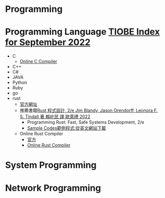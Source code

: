 # Programming
# Programming Language [TIOBE Index for September 2022]()
- C
  - [Online C Compiler](https://www.onlinegdb.com/online_c_compiler) 
- C++
- C#
- JAVA
- Python
- Ruby
- go
- rust
  - [官方網址](https://www.rust-lang.org/) 
  - 推薦書籍[Rust 程式設計, 2/e  Jim Blandy, Jason Orendorff, Leonora F. S. Tindall 著 賴屹民 譯 歐萊禮 2022](https://www.tenlong.com.tw/products/9786263242326?list_name=c-rust)
    - Programming Rust: Fast, Safe Systems Development, 2/e
    - [Sample Codes範例程式:從英文網站下載](https://github.com/ProgrammingRust/examples)
  - Online Rust Compiler
    - [官方](https://play.rust-lang.org/) 
    - [Online Rust Compiler](https://www.tutorialspoint.com/compile_rust_online.php)

# System Programming

# Network Programming
